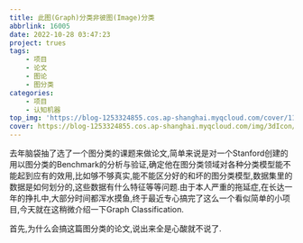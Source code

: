```yaml
---
title: 此图(Graph)分类非彼图(Image)分类
abbrlink: 16005
date: 2022-10-28 03:47:23
project: trues
tags:
    - 项目
    - 论文
    - 图论
    - 图分类
categories:
    - 项目
    - 认知机器
top_img: 'https://blog-1253324855.cos.ap-shanghai.myqcloud.com/cover/11.png'
cover: https://blog-1253324855.cos.ap-shanghai.myqcloud.com/img/3dIcon/objects/red%20book%202.png
---
```


去年脑袋抽了选了一个图分类的课题来做论文,简单来说是对一个Stanford创建的用以图分类的Benchmark的分析与验证,确定他在图分类领域对各种分类模型能不能起到应有的效用,比如够不够真实,能不能区分好的和坏的图分类模型,数据集里的数据是如何划分的,这些数据有什么特征等等问题.由于本人严重的拖延症,在长达一年的挣扎中,大部分时间都浑水摸鱼,终于最近专心搞完了这么一个看似简单的小项目,今天就在这稍微介绍一下Graph Classification.


首先,为什么会搞这篇图分类的论文,说出来全是心酸就不说了.
